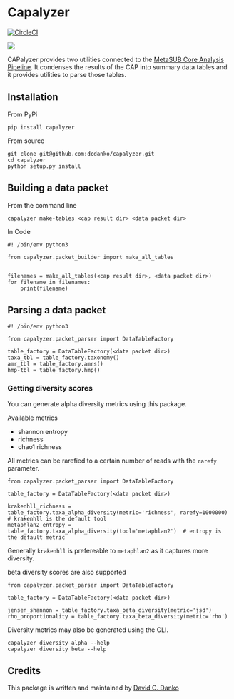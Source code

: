 # Capalyzer

[![CircleCI](https://circleci.com/gh/dcdanko/capalyzer.svg?style=svg)](https://circleci.com/gh/dcdanko/capalyzer)

[![](https://img.shields.io/pypi/v/capalyzer.svg)](https://pypi.org/project/capalyzer/)

CAPalyzer provides two utilities connected to the [MetaSUB Core Analysis Pipeline](https://github.com/MetaSUB/MetaSUB_CAP). It condenses the results of the CAP into summary data tables and it provides utilities to parse those tables.

## Installation

From PyPi
```
pip install capalyzer
```

From source
```
git clone git@github.com:dcdanko/capalyzer.git
cd capalyzer
python setup.py install
```

## Building a data packet

From the command line
```
capalyzer make-tables <cap result dir> <data packet dir>
```

In Code
```
#! /bin/env python3

from capalyzer.packet_builder import make_all_tables


filenames = make_all_tables(<cap result dir>, <data packet dir>)
for filename in filenames:
    print(filename)
```

## Parsing a data packet
```
#! /bin/env python3

from capalyzer.packet_parser import DataTableFactory

table_factory = DataTableFactory(<data packet dir>)
taxa_tbl = table_factory.taxonomy()
amr_tbl = table_factory.amrs()
hmp-tbl = table_factory.hmp()
```

### Getting diversity scores

You can generate alpha diversity metrics using this package.

Available metrics
- shannon entropy
- richness
- chao1 richness

All metrics can be rarefied to a certain number of reads with the `rarefy` parameter. 
```
from capalyzer.packet_parser import DataTableFactory

table_factory = DataTableFactory(<data packet dir>)

krakenhll_richness = table_factory.taxa_alpha_diversity(metric='richness', rarefy=1000000)  # krakenhll is the default tool
metaphlan2_entropy = table_factory.taxa_alpha_diversity(tool='metaphlan2')  # entropy is the default metric
```

Generally `krakenhll` is prefereable to `metaphlan2` as it captures more diversity.

beta diversity scores are also supported
```
from capalyzer.packet_parser import DataTableFactory

table_factory = DataTableFactory(<data packet dir>)

jensen_shannon = table_factory.taxa_beta_diversity(metric='jsd')
rho_proportionality = table_factory.taxa_beta_diversity(metric='rho')
```

Diversity metrics may also be generated using the CLI.
```
capalyzer diversity alpha --help
capalyzer diversity beta --help
```

## Credits

This package is written and maintained by [David C. Danko](mailto:dcdanko@gmail.com)
